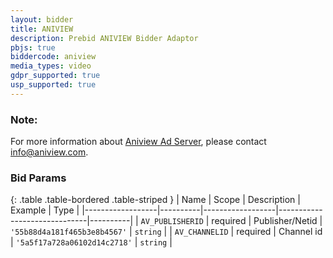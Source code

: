 ```yaml
---
layout: bidder
title: ANIVIEW
description: Prebid ANIVIEW Bidder Adaptor
pbjs: true
biddercode: aniview
media_types: video
gdpr_supported: true
usp_supported: true
---
```


### Note:
For more information about [Aniview Ad Server](http://www.aniview.com/), please contact info@aniview.com.

### Bid Params

{: .table .table-bordered .table-striped }
| Name             | Scope    | Description      | Example                      | Type     |
|------------------|----------|------------------|------------------------------|----------|
| `AV_PUBLISHERID` | required | Publisher/Netid  | `'55b88d4a181f465b3e8b4567'` | `string` |
| `AV_CHANNELID`   | required | Channel id       | `'5a5f17a728a06102d14c2718'` | `string` |

